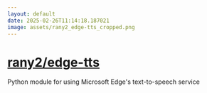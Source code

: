 ```yaml
---
layout: default
date: 2025-02-26T11:14:18.187021
image: assets/rany2_edge-tts_cropped.png
---
```


# [rany2/edge-tts](https://github.com/rany2/edge-tts)

Python module for using Microsoft Edge's text-to-speech service
